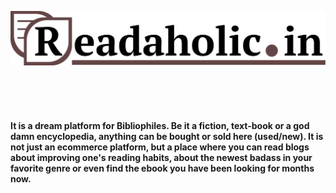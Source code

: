 
![alt text](https://github.com/espatatis/Readaholic/blob/master/readaholic/media/readaholic-logo-long.png)



<br>
<br><br>


#### It is a dream platform for Bibliophiles. Be it a fiction, text-book or a god damn encyclopedia, anything can be bought or sold here (used/new). It is not just an ecommerce platform, but a place where you can read blogs about improving one's reading habits, about the newest badass in your favorite genre or even find the ebook you have been looking for months now.  
